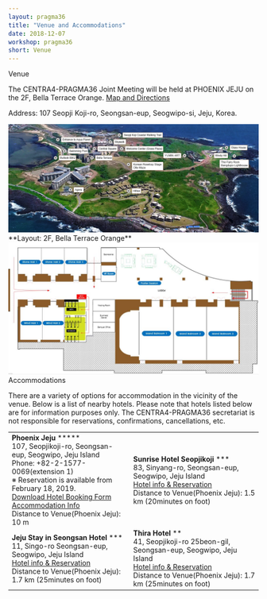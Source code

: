 ```yaml
---
layout: pragma36
title: "Venue and Accommodations"
date: 2018-12-07
workshop: pragma36
short: Venue
---
```


<div class="border36">Venue</div>

The CENTRA4-PRAGMA36 Joint Meeting will be held at PHOENIX JEJU on the 2F, Bella Terrace Orange. 
[Map and Directions](https://www.google.com/maps/place/휘닉스+제주+섭지코지/@33.4305447,126.9255506,17z/data=!3m1!4b1!4m5!3m4!1s0x350d136bd4baf8df:0x55580118da31c48e!8m2!3d33.4305402!4d126.9277393)

Address: 107 Seopji Koji-ro, Seongsan-eup, Seogwipo-si, Jeju, Korea.

<img src="/images/pragma36/venue-1.png" />

<br>
**Layout:  2F, Bella Terrace Orange**

<img src="/images/pragma36/venue-2.jpg" />

<div class="border36">Accommodations</div>

There are a variety of options for accommodation in the vicinity of the venue. Below is a list of 
nearby hotels. Please note that hotels listed below are for information purposes only. The 
CENTRA4-PRAGMA36 secretariat is not responsible for reservations, confirmations, cancellations, etc.

<table class="visa">
<tr>
  <td><b>Phoenix Jeju</b> *****<br>
  107, Seopjikoji-ro, Seongsan-eup, Seogwipo, Jeju Island <br>
  Phone: +82-2-1577-0069(extension 1) <br>
  ※ Reservation is available from February 18, 2019.<br>
  <a href="http://www.myrgst.com/centra4-pragma36/Hotel%20Booking%20Form_Phoenix%20Jeju.docx">Download Hotel Booking Form </a><br>
  <a href="https://phoenixhnr.co.kr/jeju/global/en/accommodation/velraterrace">Accommodation Info </a><br>
  Distance to Venue(Phoenix Jeju): 10 m
  </td>
  <td><b>Sunrise Hotel Seopjikoji </b> ***<br>
  83, Sinyang-ro, Seongsan-eup, Seogwipo, Jeju Island<br>
  <a
  href="https://www.hotels.com/ho675747/?as-srs-report=HomePage%7CAutoS%7CHOTEL%7CSunrise%20Hotel%20Seopjikoji%7C0%7C0%7C0%7C1%7C1%7C1%7C675747&q-check-out=2018-11-24&tab=description&q-room-0-adults=2&YGF=1&q-check-in=2018-11-23&MGT=1&WOE=6&WOD=5&ZSX=0&SYE=3&q-room-0-children=0">Hotel info & Reservation</a><br>
  Distance to Venue(Phoenix Jeju): 1.5 km (20minutes on foot)
  </td>
</tr>

<tr>
  <td><b> Jeju Stay in Seongsan Hotel </b> ***<br>
   11, Singo-ro Seongsan-eup, Seogwipo, Jeju Island<br>
   <a href="https://www.hotels.com/ho617933/?as-srs-report=HomePage%7CAutoS%7CHOTEL%7CJeju%20Stay%20in%20Seongsan%20Hotel%7C0%7C0%7C0%7C1%7C1%7C1%7C617933&q-check-out=2018-11-24&tab=description&q-room-0-adults=2&YGF=1&q-check-in=2018-11-23&MGT=1&WOE=6&WOD=5&ZSX=0&SYE=3&q-room-0-children=0">Hotel info & Reservation</a><br>
   Distance to Venue(Phoenix Jeju): 1.7 km (25minutes on foot)
  </td>
  <td><b> Thira Hotel</b> **<br>
  41, Seopjikoji-ro 25beon-gil, Seongsan-eup, Seogwipo, Jeju Island<br>
  <a href="https://www.hotels.com/ho626202848/?pos=HCOM_US&locale=en_US&MGT=c..Jb-ZqR0dTeI.&SYE=c..aM_c5lgGlzg.&WOD=c..K8UJ1BdwwHA.&WOE=c..eo7naQTTJG8.&YGF=c..Jb-ZqR0dTeI.&ZSX=c..Bl5c-QXvGIs.&as-srs-report=c..ikFuCX1wgin6ZOy5XohQ3EFd688EX2OqoTmtq7tIQP9lEFu0j56O_VCPvcB8zl6PhbHpDH1A_qE.&q-check-in=c..nXwIcxCnHTVDOimyVio4Yw..&q-check-out=c..nXwIcxCnHTXWaNBcPdpjoQ..&q-room-0-adults=c..oII3BFxCQ5Y.&q-room-0-children=c..Bl5c-QXvGIs.&tab=c..0oxtl6uEjo5vz5Z-VQJp4w..">Hotel info & Reservation</a><br>
  Distance to Venue(Phoenix Jeju): 1.7 km (25minutes on foot)
  </td>
</tr>

</table>
